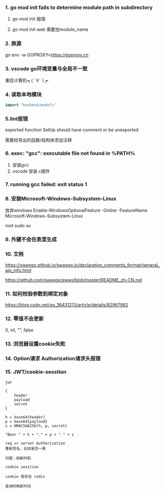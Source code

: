### 1. go mod init fails to determine module path in subdirectory
1. go mod init 报错

2. go mod init web 需要加module_name


### 2. 换源
go env -w GOPROXY=https://goproxy.cn

### 3. vscode go环境变量与全局不一致
重启计算机┓( ´∀` )┏

### 4. 读取本地模块
```go
import "backend/models"
```

### 5.lint报错
exported function SetUp should have comment or be unexported

需要给导出的函数/结构体添加注释

### 6. exec: "gcc": executable file not found in %PATH%
1. 安装gcc
2. vscode 安装 c插件

### 7. running gcc failed: exit status 1


### 8. 安装Microsoft-Windows-Subsystem-Linux
放弃windows
Enable-WindowsOptionalFeature -Online -FeatureName Microsoft-Windows-Subsystem-Linux

root sudo su

### 9. 外键不会在表里生成

### 10. 文档
https://swaggo.github.io/swaggo.io/declarative_comments_format/general_api_info.html

https://github.com/swaggo/swag/blob/master/README_zh-CN.md


### 11. 如何校验参数到绑定对象


https://blog.csdn.net/qq_36431213/article/details/82967982

### 12. 零值不会更新
0, nil, "", false

### 13. 浏览器设置cookie失败

### 14. Option请求 Authorization请求头报错

### 15. JWT/cookie-sesstion
```
jwt

{
    header
    payload
    secret
}

h = base64(header)
p = base64{payload}
s = HMACSHA256(h, p, secret)

"Bear " + h + "." + p + "." + s

req => server Authorization
重新签名，比较是否一致

问题：刷新时机
```

```
cookie sesstion

cookie 保存在 redis

查询时刷新时间
```